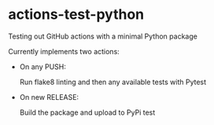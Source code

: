# actions-test-python
Testing out GitHub actions with a minimal Python package

Currently implements two actions:
* On any PUSH:

   Run flake8 linting and then any available tests with Pytest
* On new RELEASE:

   Build the package and upload to PyPi test
